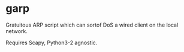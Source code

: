 # garp
Gratuitous ARP script which can sortof DoS a wired client on the local network.

Requires Scapy, Python3-2 agnostic.
